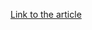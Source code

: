 [Link to the article](https://blog.malwarebytes.com/threat-analysis/2021/03/new-steganography-attack-targets-azerbaijan/)

